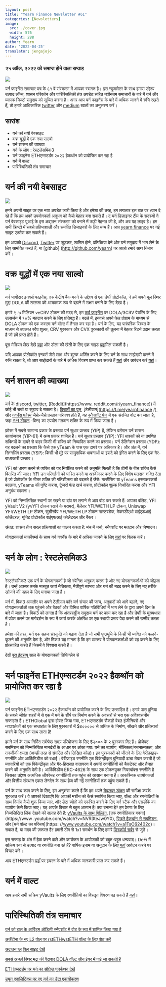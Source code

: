 ```yaml
---
layout: post
title: "Yearn Finance Newsletter #61"
categories: [Newsletters]
image:
  src: ./cover.jpg
  width: 576
  height: 288
author: Yearn
date: '2022-04-25'
translator: jengajojo
---
```


### २५ अप्रैल, २०२२  को समाप्त होने वाला सप्ताह

![](./image1.jpg?w=900&h=453)

यर्न फाइनेंस समाचार पत्र के ६१ वें संस्करण में आपका स्वागत है। इस न्यूजलेटर के साथ हमारा उद्देश्य उत्पाद लॉन्च, शासन परिवर्तन और पारिस्थितिकी तंत्र अपडेट सहित नवीनतम समाचारों के बारे में यर्न और व्यापक क्रिप्टो समुदाय को सूचित करना है। अगर आप यर्न फाइनेंस के बारे में अधिक जानने में रुचि रखते हैं, तो हमारे आधिकारिक [twitter](https://twitter.com/iearnfinance) और [medium](https://medium.com/iearn) खातों का अनुसरण करें।

## सारांश

- यर्न की नयी वेबसाइट 
- वक्र युद्धों में एक नया साल्वो
- यर्न शासन की व्याख्या
- यर्न के लोग : रेस्टलेसमिक3
- यर्न फाइनेंस ETHएम्सटर्डम २०२२  हैकथॉन को प्रायोजित कर रहा है
- यर्न में वाल्ट
- पारिस्थितिकी तंत्र समाचार

# यर्न की नयी वेबसाइट 

![](./image2.jpg?w=900&h=458)

हमने अपनी साइट पर एक नया अपडेट जारी किया है और हमेशा की तरह, हम लगातार इस बात पर ध्यान दे रहे हैं कि हम अपने उपयोगकर्ता अनुभव को कैसे बेहतर बना सकते हैं। द यर्न डिज़ाइनर टीम के सदस्यों ने यर्न वेबसाइट यूआई के इस अद्यतन संस्करण को बनाने में कड़ी मेहनत की है, और अब यह लाइव है। हम सभी क्रिप्टो में सबसे प्रतिभाशाली और समर्पित डिजाइनरों के लिए धन्य हैं। आप [yearn.finance](https://yearn.finance/#/portfolio) पर नई साइट एक्सेस कर सकते हैं।

हम आपको [Discord](https://discord.gg/8rF374XkXy), [Twitter](https://twitter.com/iearnfinance) पर जुड़कर, शामिल होने, प्रतिक्रिया देने और यर्न  समुदाय में भाग लेने के लिए आमंत्रित करते हैं, या [github] (http://github.com/yearn) पर आओ हमारे साथ निर्माण करें।

# वक्र युद्धों में एक नया साल्वो

![](./image3.jpg?w=900&h=506)

यर्न भागीदार इनवर्स फाइनेंस, एक केंद्रीय बैंक बनने के उद्देश्य से एक डेफी प्रोटोकॉल, ने हमें अपने मूल स्थिर मुद्रा DOLA की तरलता को आक्रामक रूप से बढ़ाने में सक्षम बनाने के लिए देखा है।

हमारे ९ .७ मिलियन veCRV टोकन की मदद से, हम [कर्व फाइनेंस](https://curve.fi/) पर DOLA/3CRV पेयरिंग के लिए उत्सर्जन में १०% मतदान करने के लिए प्रतिबद्ध हैं। बदले में, इनवर्स अपने फेड प्रोग्राम के माध्यम से DOLA टोकन को एक कस्टम यर्न वॉल्ट में तैनात कर रहा है। यर्न के लिए, यह पारंपरिक रिश्वत के माध्यम से उपलब्ध स्वैप शुल्क, CRV पुरस्कार और CVX  पुरस्कारों की तुलना में बेहतर रिटर्न प्रदान करता है जो हमें प्राप्त होते हैं।

पूरा मेडियम लेख देखें [यहां](https://medium.com/inverse-finance/a-new-salvo-in-the-curve-wars-c2badffa0123) और डोला की खेती के लिए एक गाइड [यहां](https://medium.com/inverse-finance/how-to-farm-dola-incentives-today-using-curve-yearn-2a150a2b3afb)मिल सकती है।

यदि आपका प्रोटोकॉल इनवर्स जैसे लाभ और शुल्क अर्जित करने के लिए यर्न के साथ साझेदारी करने में रुचि रखता है, तो आप साझेदारी के बारे में अधिक विवरण प्राप्त कर सकते हैं [यहां](https://twitter.com/iearnfinance/status/1367508483952771075) और आवेदन करें [यहां](https://yearnfinance.typeform.com/to/uP7xOJUN)।

# यर्न शासन की व्याख्या

![](./image4.jpg?w=900&h=482)

यर्न के [discord](https://discord.com/invite/6PNv2nF), [twitter](https://twitter.com/iearnfinance), [Reddit](https://www. reddit.com/r/yearn_finance)) में कोई भी चर्चा या सुझाव दे सकता है। [विचारों का पूल](https://yearnfinance.notion.site/yearnfinance/Pool-of-Ideas-d75383ade9154d8bb6163388c6c2b39b), [टेलीग्राम](https://t.me/yearnfinance /), और [गवर्नेंस फोरम](https://gov.yearn.finance/) जैसे-जैसे प्रस्ताव परिपक्व होते हैं, यह [स्नैपशॉट पेज](https://yearn.snapshot.page/#/) में एक संरचित वोट बन जाता है, जहां [YFI टोकन](https://www.coingecko.com/en/coins/yearn) -वित्त) का उपयोग मतदान शक्ति के रूप में किया जाता है।

फ़ोरम में सबसे सामान्य प्रकार के प्रस्ताव यर्न सुधार प्रस्ताव (YIP) हैं, लेकिन वर्तमान यर्न शासन कार्यान्वयन (YIP-61) में अन्य प्रकार शामिल हैं। यर्न सुधार प्रस्ताव (YIP): YFI धारकों को या प्रगणित शक्तियों के दायरे से बाहर किसी भी शक्ति को निष्पादित करने का प्रस्ताव। यर्न डेलिगेशन प्रस्ताव (YDP): यह बदलने का प्रस्ताव कि कैसे एक yTeam के पास एक दायरे पर अधिकार है। और अंत में, यर्न सिग्नलिंग प्रस्ताव (YSP): किसी भी मुद्दे पर सामुदायिक भावनाओं या इरादे को इंगित करने के लिए एक गैर-बाध्यकारी प्रस्ताव।

YFI को धारण करने से व्यक्ति को यह नियंत्रित करने की अनुमति मिलती है कि टीमों के बीच शक्ति कैसे वितरित की जाए। YFI उन परिवर्तनों को पारित करने या अस्वीकार करने के लिए विशेष मतदान शक्ति देता है जो प्रोटोकॉल के भीतर शक्ति की गतिशीलता को बदलते हैं जैसे: मल्टीसिग या yTeams हस्ताक्षरकर्ता बदलना, yTeams की पुष्टि करना, ट्रेजरी फंड खर्च करना, प्रोटोकॉल शुल्क निर्धारित करना और YFI अनुबंध बदलना।

YFI को निम्नलिखित स्थानों पर रखने या दांव पर लगाने से आप वोट कर सकते हैं: आपका वॉलेट, YFI yVault V2 (yvYFI टोकन रखने के बराबर), बैलेंसर YFI/WETH LP टोकन, Uniswap YFI/WETH LP टोकन, सुशीस्वैप YFI/WETH LP टोकन मास्टरशेफ, मेकरडीएओ वाईएफआई कोलैटरल, यूनिट प्रोटोकॉल वाईएफआई कोलैटरल और बैंकर।

अंतत: शासन तीन सरल प्रक्रियाओं का पालन करता है: मंच में चर्चा, स्नैपशॉट पर मतदान और निष्पादन।

योगदानकर्ता मार्कोवर्म्स के साथ यर्न गवर्नेंस के बारे में अधिक जानने के लिए [यहां](https://medium.com/iearn/yearn-governance-explained-proposals-yfi-token-and-execution-113ec86c3a3f) पर क्लिक करें।

# यर्न के लोग : रेस्टलेसमिक3

![](./image5.jpg?w=400&h=294)

रेस्टलेसमिक3 एक यर्न के योगदानकर्ता है जो स्पेनिश अनुवाद करता है और नए योगदानकर्ताओं को जोड़ता है। उन्हें अक्सर उनके मजबूत कार्य नैतिकता, मैत्रीपूर्ण स्वभाव और यर्न की मदद करने के लिए नए तरीके खोजने की पहल के लिए मनाया जाता है।

यर्न में, मिक3 आमतौर पर अपने टेलीग्राम फॉर यर्न संचार की जांच, अनुवादों को आगे बढ़ाने, नए योगदानकर्ताओं तक पहुंचने और बैठकों और विभिन्न वार्षिक गतिविधियों में भाग लेने के द्वारा अपने दिन के बारे में जाता है। मिक3 को लगता है कि अंतरराष्ट्रीय समुदाय यर्न पर काम कर रहा है और डेफी के मुख्यधारा में प्रवेश करने पर मार्गदर्शन के रूप में कार्य करके अंतरिक्ष पर एक स्थायी प्रभाव पैदा करने की उम्मीद करता है।

हमेशा की तरह, यर्न एक सहज संस्कृति को बढ़ावा देता है जो सभी पृष्ठभूमि के किसी भी व्यक्ति को फलने-फूलने की अनुमति देता है, और मिक3 यह मानता है कि हम वास्तव में योगदानकर्ताओं को वह करने के लिए प्रोत्साहित करते हैं जिसमें वे विश्वास करते हैं।

देखें [पूरा इंटरव्यू](https://medium.com/iearn/people-of-yearn-restlessmik3-d487b15ce051) साल के योगदानकर्ता डिफिग्लेन से

# यर्न फाइनेंस ETHएम्सटर्डम २०२२  हैकथॉन को प्रायोजित कर रहा है

![](./image6.jpg?w=900&h=450)

यर्न फाइनेंस ETHएम्सटर्डम २०२२ हैकाथॉन को प्रायोजित करने के लिए उत्साहित है। हमारे पास दुनिया के सबसे जीवंत शहरों में से एक में यर्न के शीर्ष पर निर्माण करने के अवसरों से भरा एक अविश्वसनीय सप्ताहांत है। ETHGlobal द्वारा होस्ट किया गया, ETHएम्सटर्डम सैकड़ों वेब3 इंजीनियरों और नवप्रवर्तकों को एक सप्ताहांत के लिए पुरस्कारों में $४०००००  से अधिक के निर्माण, सीखने और प्रतिस्पर्धा करने के लिए एक साथ लाता है!

हमने यर्न के साथ निर्मित सर्वश्रेष्ठ समग्र परियोजना के लिए $२००० के २ पुरस्कार दिए हैं। प्रोजेक्ट सबमिशन को निम्नलिखित मानदंडों के आधार पर आंका गया: यर्न का उपयोग, मौलिकता/रचनात्मकता, और तकनीकी क्षमता (अच्छी तरह से संगठित और लिखित कोड)। इन पुरस्कारों को जीतने के लिए वेरीफ्राइड-रणनीति और आर्किमिडीज को बधाई। वेरीफ्राइड रणनीति एक विकेन्द्रीकृत बुनियादी ढांचा तैयार करती है जो व्यापारियों को एक विकेन्द्रीकृत और गैर-हिरासत वातावरण में अपनी रणनीतियों को बैकटेस्ट और तैनात करने की अनुमति देती है। आर्किमिडीज ERC-4626 के साथ एक टोकनयुक्त गियरबॉक्स रणनीति है जिसका उद्देश्य अत्यधिक लीवरेज्ड रणनीतियों तक पहुंच को आसान बनाना है। आकस्मिक उपयोगकर्ता और वित्तीय संस्थान एकल लेनदेन के साथ हेज की गई रणनीतियों तक पहुंच सकते हैं।

यर्न के साथ काम करने के लिए, हम अनुशंसा करते हैं कि हम अपने [डेवलपर डॉक्स](https://docs.yearn.finance/) की समीक्षा करके शुरुआत करें। वे आपको दिखाएंगे कि आपकी मशीन को कैसे स्थापित किया जाए, वॉल्ट और रणनीतियों के साथ निर्माण कैसे शुरू किया जाए, और डेटा स्रोतों को एकत्रित करने के लिए यर्न स्टैक और एसडीके का उपयोग कैसे किया जाए। यह आपके विचार से बहुत आसान है! क्या बनाना है? हम प्रेरणा के लिए निम्नलिखित लिंक देखने की सलाह देते हैं: [yVaults के साथ बिल्डिंग](https://medium.com/iearn/yearn-partners-build-with-yvaults-4cd042ea092), [एक रणनीतिकार बनना](https://www .youtube.com/watch?v=NVR3teJw0Y0), [पिछले हैकथॉन से सबमिशन](https://dorahacks.io/hackathon/ethdenver22virtual/?bounty=Yearn%20Finance), और [यर्न वॉल्ट का परिचय](https: //www.youtube.com/watch?v=a1TsO62402c)। सवाल है, या मदद की ज़रूरत है? हमारी टीम से 1x1 समर्थन के लिए हमारे [डिस्कॉर्ड सर्वर](https://discord.com/invite/yearn) से जुड़ें।

इस सप्ताह के अंत में हैक करने वाले और कार्यक्रम के आयोजकों को बहुत-बहुत धन्यवाद। DeFi में सक्रिय रूप से उत्पाद या रणनीति बना रहे हैं? वार्षिक इनाम या अनुदान के लिए [यहां](https://yearnfinance.notion.site/Welcome-to-Yearn-Finance-26d6c4210e3e405c9f02f84ba567a249) आवेदन करने पर विचार करें।

आप ETHएम्स्टर्डम  [यहाँ](https://medium.com/iearn/yearn-finance-is-sponsoring-the-ethamsterdam-2022-hackathon-a9110e906424) पर इयरन के बारे में अधिक जानकारी प्राप्त कर सकते हैं।

# यर्न में वाल्ट 

आप हमारे सभी सक्रिय yVaults के लिए रणनीतियों का विस्तृत विवरण पढ़ सकते हैं [यहां](https://medium.com/yearn-state-of-the-vaults/the-vaults-at-yearn-9237905ffed3)।

# पारिस्थितिकी तंत्र समाचार

[यर्न को हाल के आर्बिट्रम ओडिसी स्नैपशॉट में वोट के रूप में शामिल किया गया है](https://twitter.com/iearnfinance/status/1513921428516605954)

[अर्जेंटीना के नए L2 पोल पर rstETHwstETH वॉल्ट के लिए वोट करें](https://twitter.com/argentHQ/status/1514172474044432387)

[अद्यतन ब्लू पिल साइट देखें](https://twitter.com/iearnfinance/status/1518390663355768833)

[सबसे अच्छी स्थिर मुद्रा की पैदावार DOLA वॉल्ट ऑन ईयर में पाई जा सकती है](https://twitter.com/joinwido/status/1517174426684567555)

[ETHएम्स्टर्डम पर यर्न का संक्षिप्त पुनर्कथन देखें](https://twitter.com/YFI_interns/status/1517710156594917377)

[ड्यून एनालिटिक्स पर नए यर्न का डेटा एकत्रीकरण](https://twitter.com/iearnfinance/status/1517213158968111106)

